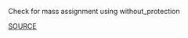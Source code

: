 Check for mass assignment using without_protection


[SOURCE](http://brakemanscanner.org/docs/warning_types/)